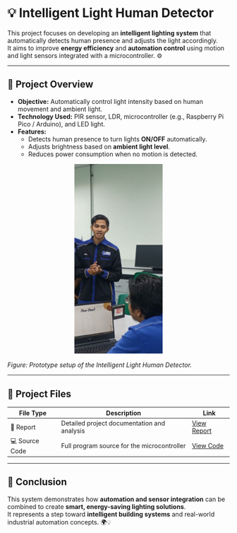 # 💡 Intelligent Light Human Detector  

This project focuses on developing an **intelligent lighting system** that automatically detects human presence and adjusts the light accordingly.  
It aims to improve **energy efficiency** and **automation control** using motion and light sensors integrated with a microcontroller. ⚙️  

---

## 🧠 Project Overview  

- **Objective:** Automatically control light intensity based on human movement and ambient light.  
- **Technology Used:** PIR sensor, LDR, microcontroller (e.g., Raspberry Pi Pico / Arduino), and LED light.  
- **Features:**
  - Detects human presence to turn lights **ON/OFF** automatically.  
  - Adjusts brightness based on **ambient light level**.  
  - Reduces power consumption when no motion is detected.  


<p align="center">
  <img src="Intelligent_Light_Human_Detector.png" 
       alt="Intelligent Light Human Detector Prototype" 
       width="200"/>
</p>

*Figure: Prototype setup of the Intelligent Light Human Detector.*

---

## 📄 Project Files  

| File Type | Description | Link |
|------------|-------------|------|
| 🧾 Report | Detailed project documentation and analysis | [View Report](Intelligent_Light_Human_Detector_Report.pdf) |
| 💻 Source Code | Full program source for the microcontroller | [View Code](project/project.ino) |

---

## 🏁 Conclusion  

This system demonstrates how **automation and sensor integration** can be combined to create **smart, energy-saving lighting solutions**.  
It represents a step toward **intelligent building systems** and real-world industrial automation concepts. 🌍💡
